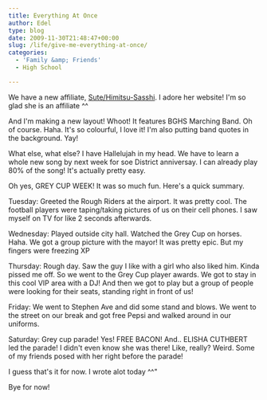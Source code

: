 ```yaml
---
title: Everything At Once
author: Edel
type: blog
date: 2009-11-30T21:48:47+00:00
slug: /life/give-me-everything-at-once/
categories:
  - 'Family &amp; Friends'
  - High School

---
```

We have a new affiliate, [Sute/Himitsu-Sasshi][1]. I adore her website! I'm so glad she is an affiliate ^^

And I'm making a new layout! Whoot! It features BGHS Marching Band. Oh of course. Haha. It's so colourful, I love it! I'm also putting band quotes in the background. Yay!

What else, what else? I have Hallelujah in my head. We have to learn a whole new song by next week for soe District anniversay. I can already play 80% of the song! It's actually pretty easy.

Oh yes, GREY CUP WEEK! It was so much fun. Here's a quick summary.

Tuesday: Greeted the Rough Riders at the airport. It was pretty cool. The football players were taping/taking pictures of us on their cell phones. I saw myself on TV for like 2 seconds afterwards.

Wednesday: Played outside city hall. Watched the Grey Cup on horses. Haha. We got a group picture with the mayor! It was pretty epic. But my fingers were freezing XP

Thursday: Rough day. Saw the guy I like with a girl who also liked him. Kinda pissed me off. So we went to the Grey Cup player awards. We got to stay in this cool VIP area with a DJ! And then we got to play but a group of people were looking for their seats, standing right in front of us!

Friday: We went to Stephen Ave and did some stand and blows. We went to the street on our break and got free Pepsi and walked around in our uniforms.

Saturday: Grey cup parade! Yes! FREE BACON! And.. ELISHA CUTHBERT led the parade! I didn't even know she was there! Like, really? Weird. Some of my friends posed with her right before the parade!

I guess that's it for now. I wrote alot today ^^"
  
Bye for now!




 [1]: http://www.himitsu-sasshi.net/